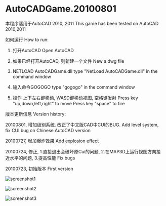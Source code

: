 # AutoCADGame.20100801


本程序适用于AutoCAD 2010, 2011
This game has been tested on AutoCAD 2010,2011

如何运行
How to run:

1. 打开AutoCAD
  Open AutoCAD

2. 如果已经打开AutoCAD, 则新建一个文件
  New a dwg file

3. NETLOAD AutoCADGame.dll
  type "NetLoad AutoCADGame.dll" in the command window

4. 输入命令GOGOGO
  type "gogogo" in the command window
  
5. 操作 上下左右键移动, WASD键移动视图, 空格键发射
  Press key "up,down,left,right" to move
  Press key "space" to fire

版本更新信息
Version history:

20100801, 增加级别系统. 改正了中文版CAD中CUI的BUG.
  Add level system, fix CUI bug on Chinese AutoCAD version

20100727, 增加爆炸效果
  Add explosion effect

20100724, 修正, 1.直接退出会破坏原Cui的问题, 2.在MAP3D上运行视图方向接近水平的问题, 3.提高性能
  Fix bugs

20100723, 初始版本
  First version
  
![screenshot1](https://github.com/zhanzushun/AutoCADGame.20100801/blob/master/screenshot/game.gif)

![screenshot2](https://github.com/zhanzushun/AutoCADGame.20100801/blob/master/screenshot/screenshot.png)

![screenshot3](https://github.com/zhanzushun/AutoCADGame.20100801/blob/master/screenshot/start.png)
